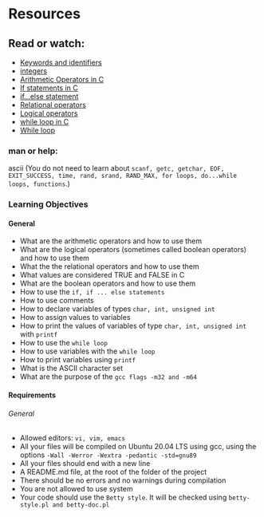 # Resources
## Read or watch:

- [Keywords and identifiers](https://publications.gbdirect.co.uk//c_book/chapter2/keywords_and_identifiers.html)
- [integers](https://publications.gbdirect.co.uk//c_book/chapter2/integral_types.html)
- [Arithmetic Operators in C](https://www.tutorialspoint.com/cprogramming/c_arithmetic_operators.htm)
- [If statements in C](https://www.cprogramming.com/tutorial/c/lesson2.html)
- [if…else statement](https://www.tutorialspoint.com/cprogramming/if_else_statement_in_c.htm)
- [Relational operators](https://www.tutorialspoint.com/cprogramming/c_relational_operators.htm)
- [Logical operators](https://www.fresh2refresh.com/c-programming/c-operators-expressions/c-logical-operators/)
- [while loop in C](https://www.tutorialspoint.com/cprogramming/c_while_loop.htm)
- [While loop](https://www.youtube.com/watch?v=Ju1LYO9pkaI)
### man or help:

ascii (You do not need to learn about `scanf, getc, getchar, EOF, EXIT_SUCCESS, time, rand, srand, RAND_MAX, for loops, do...while loops, functions`.)

### Learning Objectives

#### General
-  What are the arithmetic operators and how to use them
-  What are the logical operators (sometimes called boolean operators) and how to use them
-  What the the relational operators and how to use them
-  What values are considered TRUE and FALSE in C
-  What are the boolean operators and how to use them
-  How to use the `if, if ... else statements`
-  How to use comments
-  How to declare variables of types `char, int, unsigned int`
-  How to assign values to variables
-  How to print the values of variables of type `char, int, unsigned int` with `printf`
-  How to use the `while loop`
-  How to use variables with the `while loop`
-  How to print variables using `printf`
-  What is the ASCII character set
-  What are the purpose of the `gcc flags -m32 and -m64`

#### Requirements
###### General
- Allowed editors: `vi, vim, emacs`
- All your files will be compiled on Ubuntu 20.04 LTS using gcc, using the options `-Wall -Werror -Wextra -pedantic -std=gnu89`
- All your files should end with a new line
- A README.md file, at the root of the folder of the project
- There should be no errors and no warnings during compilation
- You are not allowed to use system
- Your code should use the `Betty style`. It will be checked using `betty-style.pl and betty-doc.pl`